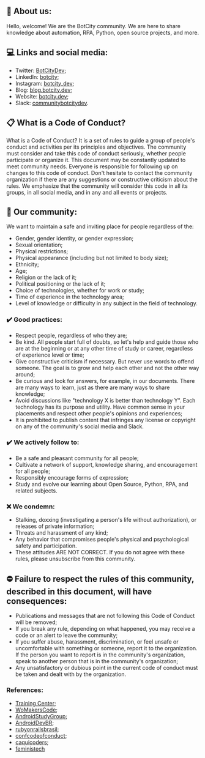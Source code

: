 ## 🚀 About us:
Hello, welcome! We are the BotCity community. We are here to share knowledge about automation, RPA, Python, open source projects, and more.

## 💻 Links and social media:
- Twitter: [BotCityDev](https://twitter.com/BotcityDev);
- LinkedIn: [botcity](https://www.linkedin.com/company/botcity);
- Instagram: [botcity_dev](https://www.instagram.com/botcity_dev/);
- Blog: [blog.botcity.dev](https://blog.botcity.dev/);
- Website: [botcity.dev](https://botcity.dev/);
- Slack: [communitybotcitydev](https://communitybotcitydev.slack.com).
<!-- - Dev.to: botcity; -->

## 📋 What is a Code of Conduct?
What is a Code of Conduct? It is a set of rules to guide a group of people's conduct and activities per its principles and objectives. The community must consider and take this code of conduct seriously, whether people participate or organize it. This document may be constantly updated to meet community needs. Everyone is responsible for following up on changes to this code of conduct.
Don't hesitate to contact the community organization if there are any suggestions or constructive criticism about the rules. We emphasize that the community will consider this code in all its groups, in all social media, and in any and all events or projects.

## 🚀 Our community:
We want to maintain a safe and inviting place for people regardless of the:
- Gender, gender identity, or gender expression;
- Sexual orientation;
- Physical restrictions;
- Physical appearance (including but not limited to body size);
- Ethnicity;
- Age;
- Religion or the lack of it;
- Political positioning or the lack of it;
- Choice of technologies, whether for work or study;
- Time of experience in the technology area;
- Level of knowledge or difficulty in any subject in the field of technology.

### ✔️ Good practices:
- Respect people, regardless of who they are;
- Be kind. All people start full of doubts, so let's help and guide those who are at the beginning or at any other time of study or career, regardless of experience level or time;
- Give constructive criticism if necessary. But never use words to offend someone. The goal is to grow and help each other and not the other way around;
- Be curious and look for answers, for example, in our documents. There are many ways to learn, just as there are many ways to share knowledge;
- Avoid discussions like "technology X is better than technology Y". Each technology has its purpose and utility. Have common sense in your placements and respect other people's opinions and experiences;
- It is prohibited to publish content that infringes any license or copyright on any of the community's social media and Slack.

### ✔️ We actively follow to:
- Be a safe and pleasant community for all people;
- Cultivate a network of support, knowledge sharing, and encouragement for all people;
- Responsibly encourage forms of expression;
- Study and evolve our learning about Open Source, Python, RPA, and related subjects.

### ❌ We condemn:
- Stalking, doxxing (investigating a person's life without authorization), or releases of private information;
- Threats and harassment of any kind;
- Any behavior that compromises people's physical and psychological safety and participation.
- These attitudes ARE NOT CORRECT. If you do not agree with these rules, please unsubscribe from this community.

## ⛔ Failure to respect the rules of this community, described in this document, will have consequences:
- Publications and messages that are not following this Code of Conduct will be removed;
- If you break any rule, depending on what happened, you may receive a code or an alert to leave the community;
- If you suffer abuse, harassment, discrimination, or feel unsafe or uncomfortable with something or someone, report it to the organization. If the person you want to report is in the community's organization, speak to another person that is in the community's organization;
- Any unsatisfactory or dubious point in the current code of conduct must be taken and dealt with by the organization.

### References:
- [Training Center](https://github.com/training-center/sobre/blob/master/CONDUCT.md);
- [WoMakersCode](https://github.com/WoMakersCode/codigo-de-conduta);
- [AndroidStudyGroup](https://github.com/AndroidStudyGroup/Code-Of-Conduct);
- [AndroidDevBR](https://github.com/AndroidDevBR/Codigo-De-Conduta);
- [rubyonrailsbrasil](https://rubyonrailsbrasil.com.br/codigo-de-conduta/);
- [confcodeofconduct](http://pt-br.confcodeofconduct.com/);
- [caquicoders](https://github.com/caquicoders/codigodeconduta);
- [feministech](https://github.com/feministech/codigo-de-conduta)
